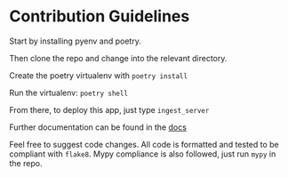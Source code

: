 # Contribution Guidelines

Start by installing pyenv and poetry.

Then clone the repo and change into the relevant directory.

Create the poetry virtualenv with `poetry install`

Run the virtualenv: `poetry shell`

From there, to deploy this app, just type `ingest_server`

Further documentation can be found in the [docs](docs/ingest.rst)

Feel free to suggest code changes.
All code is formatted and tested to be compliant with `flake8`.
Mypy compliance is also followed, just run `mypy` in the repo.
